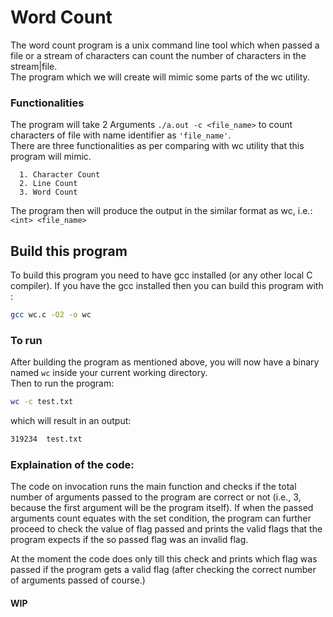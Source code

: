 # Word Count

The word count program is a unix command line tool which when passed a file or a stream of characters can count the number of characters in the stream|file.
<br />
The program which we will create will mimic some parts of the wc utility.

### Functionalities

The program will take 2 Arguments `./a.out -c <file_name>` to count characters of file with name identifier as `'file_name'`.
<br />
There are three functionalities as per comparing with wc utility that this program will mimic.

      1. Character Count
      2. Line Count
      3. Word Count

The program then will produce the output in the similar format as wc, i.e.:<br />
`<int> <file_name>`

## Build this program

To build this program you need to have gcc installed (or any other local C compiler).
If you have the gcc installed then you can build this program with :<br />
```bash
gcc wc.c -O2 -o wc
```

### To run

After building the program as mentioned above, you will now have a binary named `wc` inside your current working directory.<br />
Then to run the program:
```bash
wc -c test.txt
```
which will result in an output:
```bash
319234	test.txt
```

### Explaination of the code:

The code on invocation runs the main function and checks if the total number of arguments passed to the program are correct or not (i.e., 3, because the first argument will be the program itself).
If when the passed arguments count equates with the set condition, the program can further proceed to check the value of flag passed and prints the valid flags that the program expects if the so passed flag was an invalid flag.

At the moment the code does only till this check and prints which flag was passed if the program gets a valid flag (after checking the correct number of arguments passed of course.)

#### WIP